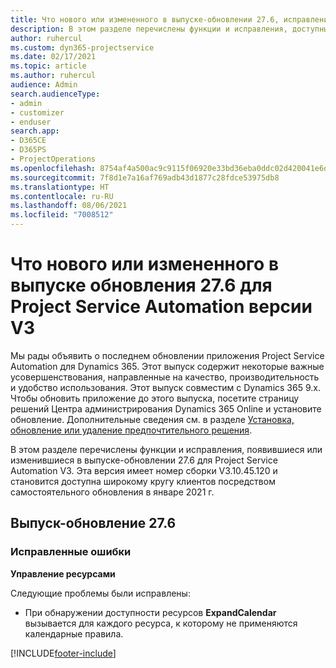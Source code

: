 ```yaml
---
title: Что нового или измененного в выпуске-обновлении 27.6, исправление, Project Service Automation, исправление V3
description: В этом разделе перечислены функции и исправления, доступные в выпуске-обновлении 27.6 для Project Service Automation исправление V3.
author: ruhercul
ms.custom: dyn365-projectservice
ms.date: 02/17/2021
ms.topic: article
ms.author: ruhercul
audience: Admin
search.audienceType:
- admin
- customizer
- enduser
search.app:
- D365CE
- D365PS
- ProjectOperations
ms.openlocfilehash: 8754af4a500ac9c9115f06920e33bd36eba0ddc02d420041e6d8415eecc8de50
ms.sourcegitcommit: 7f8d1e7a16af769adb43d1877c28fdce53975db8
ms.translationtype: HT
ms.contentlocale: ru-RU
ms.lasthandoff: 08/06/2021
ms.locfileid: "7008512"
---
```

# <a name="whats-new-or-changed-in-project-service-automation-update-release-276-v3"></a>Что нового или измененного в выпуске обновления 27.6 для Project Service Automation версии V3

Мы рады объявить о последнем обновлении приложения Project Service Automation для Dynamics 365. Этот выпуск содержит некоторые важные усовершенствования, направленные на качество, производительность и удобство использования. Этот выпуск совместим с Dynamics 365 9.x. Чтобы обновить приложение до этого выпуска, посетите страницу решений Центра администрирования Dynamics 365 Online и установите обновление. Дополнительные сведения см. в разделе [Установка, обновление или удаление предпочтительного решения](/power-platform/admin/install-remove-preferred-solution).

В этом разделе перечислены функции и исправления, появившиеся или изменившиеся в выпуске-обновлении 27.6 для Project Service Automation V3. Эта версия имеет номер сборки V3.10.45.120 и становится доступна широкому кругу клиентов посредством самостоятельного обновления в январе 2021 г.

## <a name="update-release-276"></a>Выпуск-обновление 27.6

### <a name="bug-fixes"></a>Исправленные ошибки


**Управление ресурсами**

Следующие проблемы были исправлены:

- При обнаружении доступности ресурсов **ExpandCalendar** вызывается для каждого ресурса, к которому не применяются календарные правила.


[!INCLUDE[footer-include](../includes/footer-banner.md)]